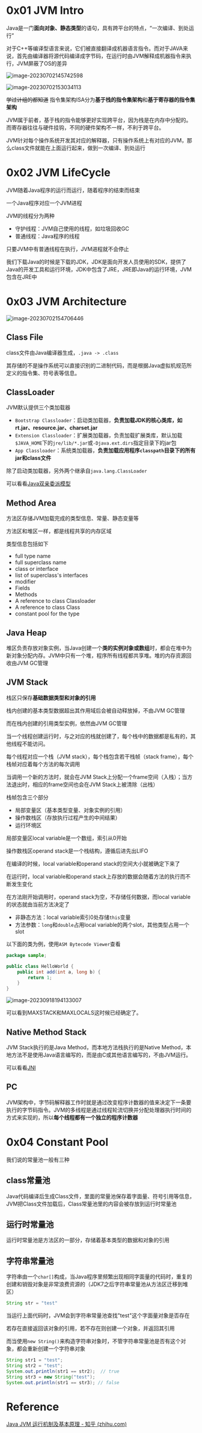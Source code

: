 # 0x01 JVM Intro

Java是一门**面向对象、静态类型**的语句，具有跨平台的特点，“一次编译、到处运行”

对于C++等编译型语言来说，它们被直接翻译成机器语言指令。而对于JAVA来说，首先由编译器将源代码编译成字节码，在运行时由JVM解释成机器指令来执行，JVM屏蔽了OS的差异

![image-20230702145742598](../.gitbook/assets/image-20230702145742598.png)

![image-20230702153034113](../.gitbook/assets/image-20230702153034113.png)

~~学过计组的都知道~~ 指令集架构ISA分为**基于栈的指令集架构**和**基于寄存器的指令集架构**

JVM属于前者，基于栈的指令能够更好实现跨平台，因为栈是在内存中分配的。而寄存器往往与硬件挂钩，不同的硬件架构不一样，不利于跨平台。

JVM针对每个操作系统开发其对应的解释器，只有操作系统上有对应的JVM，那么class文件就能在上面运行起来，做到一次编译、到处运行

# 0x02 JVM LifeCycle

JVM随着Java程序的运行而运行，随着程序的结束而结束

一个Java程序对应一个JVM进程

JVM的线程分为两种

* 守护线程：JVM自己使用的线程，如垃圾回收GC
* 普通线程：Java程序的线程

只要JVM中有普通线程在执行，JVM进程就不会停止

我们下载Java的时候是下载的JDK，JDK是面向开发人员使用的SDK，提供了Java的开发工具和运行环境，JDK中包含了JRE，JRE即Java的运行环境，JVM包含在JRE中

# 0x03 JVM Architecture

![image-20230702154706446](../.gitbook/assets/image-20230702154706446.png)

## Class File

class文件由Java编译器生成，`.java -> .class`

其存储的不是操作系统可以直接识别的二进制代码，而是根据Java虚拟机规范所定义的指令集、符号表等信息。

## ClassLoader

JVM默认提供三个类加载器

* `Bootstrap Classloader`：启动类加载器，**负责加载JDK的核心类库，如rt.jar、resource.jar、charset.jar**
* `Extension Classloader`：扩展类加载器，负责加载扩展类库，默认加载`$JAVA_HOME`下的`jre/lib/*.jar`或`-Djava.ext.dirs`指定目录下的jar包
* `App Classloader`：系统类加载器，**负责加载应用程序`classpath`目录下的所有jar和class文件**

除了启动类加载器，另外两个继承自`java.lang.ClassLoader`

可以看看[Java双亲委派模型](../Foundation/Parents_Delegate.md)

## Method Area

方法区存储JVM加载完成的类型信息、常量、静态变量等

方法区和堆区一样，都是线程共享的内存区域

类型信息包括如下

* full type name
* full superclass name
* class or interface
* list of superclass's interfaces
* modifier
* Fields
* Methods
* A reference to class Classloader
* A reference to class Class
* constant pool for the type

## Java Heap

堆区负责存放对象实例，当Java创建一个**类的实例对象或数组**时，都会在堆中为新对象分配内存。JVM中只有一个堆，程序所有线程都共享堆。堆的内存资源回收由JVM GC管理

## JVM Stack

栈区只保存**基础数据类型和对象的引用**

栈内创建的基本类型数据超出其作用域后会被自动释放掉，不由JVM GC管理

而在栈内创建的引用类型实例，依然由JVM GC管理

当一个线程创建运行时，与之对应的栈就创建了，每个栈中的数据都是私有的，其他线程不能访问。

每个线程对应一个栈（JVM stack），每个栈包含若干栈帧（stack frame），每个栈帧对应着每个方法的每次调用

当调用一个新的方法时，就会在JVM Stack上分配一个frame空间（入栈）；当方法退出时，相应的frame空间也会在JVM Stack上被清除（出栈）

栈帧包含三个部分

* 局部变量区（基本类型变量、对象实例的引用）
* 操作数栈区（存放执行过程产生的中间结果）
* 运行环境区

局部变量区local variable是一个数组，索引从0开始

操作数栈区operand stack是一个栈结构，遵循后进先出LIFO

在编译的时候，local variable和operand stack的空间大小就被确定下来了

在运行时，local variable和operand stack上存放的数据会随着方法的执行而不断发生变化

在方法刚开始调用时，operand stack为空，不存储任何数据，而local variable的状态就由当前方法决定了

* 非静态方法：local variable索引0处存储`this`变量
* 方法参数：`long`和`double`占用local variable的两个slot，其他类型占用一个slot

以下面的类为例，使用`ASM Bytecode Viewer`查看

```java
package sample;

public class HelloWorld {
    public int add(int a, long b) {
        return 1;
    }
}
```

![image-20230918194133007](./../.gitbook/assets/image-20230918194133007.png)

可以看到MAXSTACK和MAXLOCALS这时候已经确定了。

## Native Method Stack

JVM Stack执行的是Java Method，而本地方法栈执行的是Native Method，本地方法不是使用Java语言编写的，而是由C或其他语言编写的，不由JVM运行。

可以看看[JNI](../Foundation/jni.md)

## PC

JVM架构中，字节码解释器工作时就是通过改变程序计数器的值来决定下一条要执行的字节码指令。JVM的多线程是通过线程轮流切换并分配处理器执行时间的方式来实现的，所以**每个线程都有一个独立的程序计数器**

# 0x04 Constant Pool

我们说的常量池一般有三种

## class常量池

Java代码编译后生成Class文件，里面的常量池保存着字面量、符号引用等信息，JVM把Class文件加载后，Class常量池里的内容会被存放到运行时常量池

## 运行时常量池

运行时常量池是方法区的一部分，存储着基本类型的数据和对象的引用

## 字符串常量池

字符串由一个`char[]`构成，当Java程序里频繁出现相同字面量的代码时，重复的创建和销毁对象是非常浪费资源的（JDK7之后字符串常量池从方法区迁移到堆区）

```java
String str = "test"
```

当运行上面代码时，JVM会到字符串常量池查找"test"这个字面量对象是否存在

若存在直接返回该对象的引用，若不存在则创建一个对象，并返回其引用

而当使用`new String()`来构造字符串对象时，不管字符串常量池是否有这个对象，都会重新创建一个字符串对象

```java
String str1 = "test";
String str2 = "test";
System.out.println(str1 == str2);  // true
String str3 = new String("test");
System.out.println(str1 == str3); // false
```

# Reference

[Java JVM 运行机制及基本原理 - 知乎 (zhihu.com)](https://zhuanlan.zhihu.com/p/25713880)